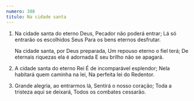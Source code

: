 ```yaml
---
numero: 388
titulo: Na cidade santa
---
```

1. Na cidade santa do eterno Deus,
   Pecador não poderá entrar;
   Lá só entrarão os escolhidos Seus
   Para os bens eternos desfrutar.

   Na cidade santa, por Deus preparada,
   Um repouso eterno o fiel terá;
   De eternais riquezas ela é adornada
   E seu brilho não se apagará.

2. A cidade santa do eterno Rei
   É de incomparável esplendor;
   Nela habitará quem caminha na lei,
   Na perfeita lei do Redentor.

3. Grande alegria, ao entrarmos lá,
   Sentirá o nosso coração;
   Toda a tristeza aqui se deixará,
   Todos os combates cessarão.
